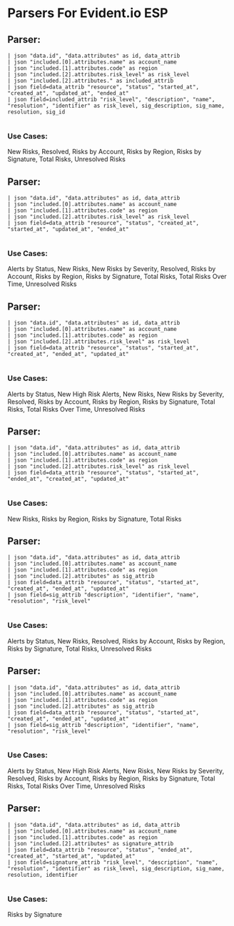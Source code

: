 # Parsers For Evident.io ESP

## Parser:
```
| json "data.id", "data.attributes" as id, data_attrib
| json "included.[0].attributes.name" as account_name
| json "included.[1].attributes.code" as region
| json "included.[2].attributes.risk_level" as risk_level
| json "included.[2].attributes." as included_attrib
| json field=data_attrib "resource", "status", "started_at", "created_at", "updated_at", "ended_at"
| json field=included_attrib "risk_level", "description", "name", "resolution", "identifier" as risk_level, sig_description, sig_name, resolution, sig_id
 
```
### Use Cases:
New Risks, Resolved, Risks by Account, Risks by Region, Risks by Signature, Total Risks, Unresolved Risks



## Parser:
```
| json "data.id", "data.attributes" as id, data_attrib
| json "included.[0].attributes.name" as account_name
| json "included.[1].attributes.code" as region
| json "included.[2].attributes.risk_level" as risk_level
| json field=data_attrib "resource", "status", "created_at", "started_at", "updated_at", "ended_at"
 
```
### Use Cases:
Alerts by Status, New Risks, New Risks by Severity, Resolved, Risks by Account, Risks by Region, Risks by Signature, Total Risks, Total Risks Over Time, Unresolved Risks



## Parser:
```
| json "data.id", "data.attributes" as id, data_attrib
| json "included.[0].attributes.name" as account_name
| json "included.[1].attributes.code" as region
| json "included.[2].attributes.risk_level" as risk_level
| json field=data_attrib "resource", "status", "started_at", "created_at", "ended_at", "updated_at"
 
```
### Use Cases:
Alerts by Status, New High Risk Alerts, New Risks, New Risks by Severity, Resolved, Risks by Account, Risks by Region, Risks by Signature, Total Risks, Total Risks Over Time, Unresolved Risks



## Parser:
```
| json "data.id", "data.attributes" as id, data_attrib
| json "included.[0].attributes.name" as account_name
| json "included.[1].attributes.code" as region
| json "included.[2].attributes.risk_level" as risk_level
| json field=data_attrib "resource", "status", "started_at", "ended_at", "created_at", "updated_at"
 
```
### Use Cases:
New Risks, Risks by Region, Risks by Signature, Total Risks



## Parser:
```
| json "data.id", "data.attributes" as id, data_attrib
| json "included.[0].attributes.name" as account_name
| json "included.[1].attributes.code" as region
| json "included.[2].attributes" as sig_attrib
| json field=data_attrib "resource", "status", "started_at", "created_at", "ended_at", "updated_at"
| json field=sig_attrib "description", "identifier", "name", "resolution", "risk_level"
 
```
### Use Cases:
Alerts by Status, New Risks, Resolved, Risks by Account, Risks by Region, Risks by Signature, Total Risks, Unresolved Risks



## Parser:
```
| json "data.id", "data.attributes" as id, data_attrib
| json "included.[0].attributes.name" as account_name
| json "included.[1].attributes.code" as region
| json "included.[2].attributes" as sig_attrib
| json field=data_attrib "resource", "status", "started_at", "created_at", "ended_at", "updated_at"
| json field=sig_attrib "description", "identifier", "name", "resolution", "risk_level" 
 
```
### Use Cases:
Alerts by Status, New High Risk Alerts, New Risks, New Risks by Severity, Resolved, Risks by Account, Risks by Region, Risks by Signature, Total Risks, Total Risks Over Time, Unresolved Risks



## Parser:
```
| json "data.id", "data.attributes" as id, data_attrib
| json "included.[0].attributes.name" as account_name
| json "included.[1].attributes.code" as region
| json "included.[2].attributes" as signature_attrib
| json field=data_attrib "resource", "status", "ended_at", "created_at", "started_at", "updated_at"
| json field=signature_attrib "risk_level", "description", "name", "resolution", "identifier" as risk_level, sig_description, sig_name, resolution, identifier
 
```
### Use Cases:
Risks by Signature


